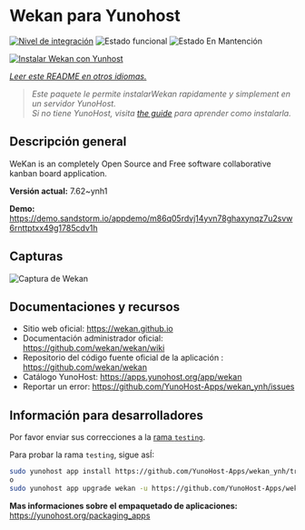<!--
Este archivo README esta generado automaticamente<https://github.com/YunoHost/apps/tree/master/tools/readme_generator>
No se debe editar a mano.
-->

# Wekan para Yunohost

[![Nivel de integración](https://dash.yunohost.org/integration/wekan.svg)](https://ci-apps.yunohost.org/ci/apps/wekan/) ![Estado funcional](https://ci-apps.yunohost.org/ci/badges/wekan.status.svg) ![Estado En Mantención](https://ci-apps.yunohost.org/ci/badges/wekan.maintain.svg)

[![Instalar Wekan con Yunhost](https://install-app.yunohost.org/install-with-yunohost.svg)](https://install-app.yunohost.org/?app=wekan)

*[Leer este README en otros idiomas.](./ALL_README.md)*

> *Este paquete le permite instalarWekan rapidamente y simplement en un servidor YunoHost.*  
> *Si no tiene YunoHost, visita [the guide](https://yunohost.org/install) para aprender como instalarla.*

## Descripción general

WeKan is an completely Open Source and Free software collaborative kanban board application.


**Versión actual:** 7.62~ynh1

**Demo:** <https://demo.sandstorm.io/appdemo/m86q05rdvj14yvn78ghaxynqz7u2svw6rnttptxx49g1785cdv1h>

## Capturas

![Captura de Wekan](./doc/screenshots/screenshot.jpg)

## Documentaciones y recursos

- Sitio web oficial: <https://wekan.github.io>
- Documentación administrador oficial: <https://github.com/wekan/wekan/wiki>
- Repositorio del código fuente oficial de la aplicación : <https://github.com/wekan/wekan>
- Catálogo YunoHost: <https://apps.yunohost.org/app/wekan>
- Reportar un error: <https://github.com/YunoHost-Apps/wekan_ynh/issues>

## Información para desarrolladores

Por favor enviar sus correcciones a la [rama `testing`](https://github.com/YunoHost-Apps/wekan_ynh/tree/testing).

Para probar la rama `testing`, sigue asÍ:

```bash
sudo yunohost app install https://github.com/YunoHost-Apps/wekan_ynh/tree/testing --debug
o
sudo yunohost app upgrade wekan -u https://github.com/YunoHost-Apps/wekan_ynh/tree/testing --debug
```

**Mas informaciones sobre el empaquetado de aplicaciones:** <https://yunohost.org/packaging_apps>
